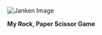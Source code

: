 ![Janken Image](https://media3.giphy.com/media/2FDBn9eGYMi2Y/giphy.gif)


**My Rock, Paper Scissor Game**

